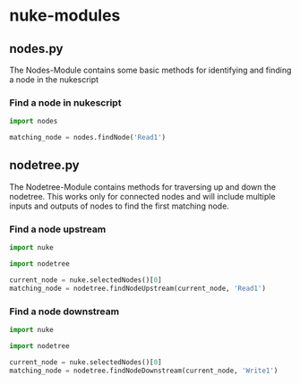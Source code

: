 # nuke-modules

## nodes.py

The Nodes-Module contains some basic methods for identifying and finding a node in the nukescript

### Find a node in nukescript

```python
import nodes

matching_node = nodes.findNode('Read1')
```

## nodetree.py

The Nodetree-Module contains methods for traversing up and down the nodetree. This works only for connected nodes and will include multiple inputs and outputs of nodes to find the first matching node.

### Find a node upstream

```python
import nuke

import nodetree

current_node = nuke.selectedNodes()[0]
matching_node = nodetree.findNodeUpstream(current_node, 'Read1')
```

### Find a node downstream

```python
import nuke

import nodetree

current_node = nuke.selectedNodes()[0]
matching_node = nodetree.findNodeDownstream(current_node, 'Write1')
```
